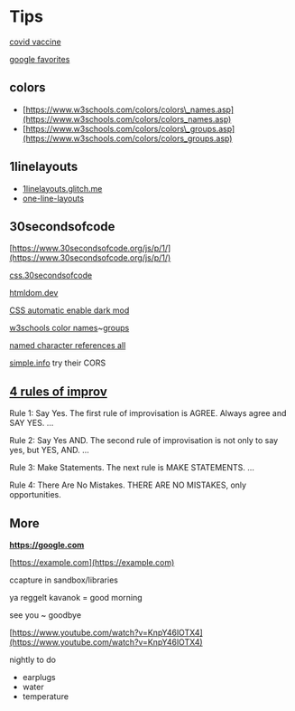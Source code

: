 # Tips

[covid vaccine](https://myvaccinerecord.cdph.ca.gov/qr/en/Gu_y_tIG8nY5b2b0RAzg7bRZKPf-P4dLFcMODjpXdvCf4UTbvlViox3mhT6MXSAflEIA4rVvF4BjymQ)

[google favorites](https://www.google.com/collections/s/list/aC4sz9C4MSG7ImIoVgGN1w/pJGl3_zBt7I)

## colors

* [https://www.w3schools.com/colors/colors\_names.asp](https://www.w3schools.com/colors/colors_names.asp)
* [https://www.w3schools.com/colors/colors\_groups.asp](https://www.w3schools.com/colors/colors_groups.asp)

## 1linelayouts

* [1linelayouts.glitch.me](https://1linelayouts.glitch.me/)
* [one-line-layouts](https://web.dev/one-line-layouts/)

## 30secondsofcode

[https://www.30secondsofcode.org/js/p/1/](https://www.30secondsofcode.org/js/p/1/)

[css.30secondsofcode](https://www.30secondsofcode.org/css/p/1/)

[htmldom.dev](https://htmldom.dev/)

[CSS automatic enable dark mod](https://dev.to/vasanthv/use-css-to-automatically-enable-dark-mode-in-your-web-app-based-on-system-settings-2jlp)

[w3schools color names](https://www.w3schools.com/colors/colors_names.asp)~[groups](https://www.w3schools.com/colors/colors_groups.asp)

[named character references all](https://html.spec.whatwg.org/multipage/named-characters.html#named-character-references)

[simple.info](https://simpl.info/) try their CORS

## [4 rules of improv](https://zapier.com/learn/customer-support/improv-customer-support/)

Rule 1: Say Yes. The first rule of improvisation is AGREE. Always agree and SAY YES. …

Rule 2: Say Yes AND. The second rule of improvisation is not only to say yes, but YES, AND. …

Rule 3: Make Statements. The next rule is MAKE STATEMENTS. …

Rule 4: There Are No Mistakes. THERE ARE NO MISTAKES, only opportunities.

## More

**https://google.com**

[https://example.com](https://example.com)

ccapture in sandbox/libraries

ya reggelt kavanok = good morning

see you ~ goodbye

[https://www.youtube.com/watch?v=KnpY46lOTX4](https://www.youtube.com/watch?v=KnpY46lOTX4)

nightly to do

* earplugs
* water
* temperature